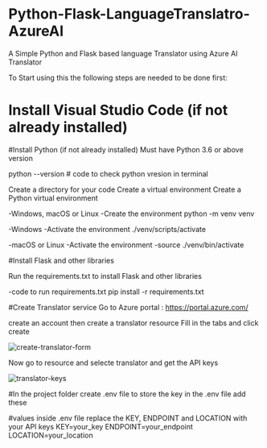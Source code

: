 # Python-Flask-LanguageTranslatro-AzureAI
A Simple Python and Flask based language Translator using Azure AI Translator


To Start using this the following steps are needed to be done first:

# Install Visual Studio Code (if not already installed)
#Install Python (if not already installed)
  Must have Python 3.6 or above version
 
  python --version   # code to check python vresion in terminal

  Create a directory for your code
  Create a virtual environment
  Create a Python virtual environment

  -Windows, macOS or Linux
    -Create the environment
      python -m venv venv


  -Windows
    -Activate the environment
      ./venv/scripts/activate

  -macOS or Linux
    -Activate the environment
      -source ./venv/bin/activate

#Install Flask and other libraries

   Run the requirements.txt to install Flask and other libraries

   -code to run requirements.txt
     pip install -r requirements.txt

#Create Translator service
  Go to Azure portal : https://portal.azure.com/
  
  create an account then create a translator resource
  Fill in the tabs and click create
  
  ![create-translator-form](https://github.com/NithinRaj99/Python-Flask-LanguageTranslatro-AzureAI/assets/105411249/bf53484a-162d-43cb-8744-95d82b930140)
  
  Now go to resource and selecte translator and get the API keys
  
  ![translator-keys](https://github.com/NithinRaj99/Python-Flask-LanguageTranslatro-AzureAI/assets/105411249/3c9ccf93-d15d-40d1-a9ac-fdf7cf60c87e)

#In the project folder create .env file to store the key
  in the .env file add these

  #values inside .env file replace the KEY, ENDPOINT and LOCATION with your API keys
  KEY=your_key
  ENDPOINT=your_endpoint
  LOCATION=your_location
  
  



